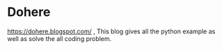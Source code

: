 # Dohere
https://dohere.blogspot.com/ , This blog gives all the python example as well as solve the all coding problem.
